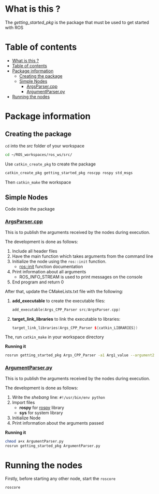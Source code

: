 # What is this ?
The *getting\_started\_pkg* is the package that must be used to get started with ROS

# Table of contents
- [What is this ?](#what-is-this)
- [Table of contents](#table-of-contents)
- [Package information](#package-information)
  - [Creating the package](#creating-the-package)
  - [Simple Nodes](#simple-nodes)
    - [ArgsParser.cpp](#argsparsercpp)
    - [ArgumentParser.py](#argumentparserpy)
- [Running the nodes](#running-the-nodes)

# Package information
## Creating the package
`cd` into the _src_ folder of your workspace
```bash
cd ~/ROS_workspaces/ros_ws/src/
```
Use `catkin_create_pkg` to create the package
```bash
catkin_create_pkg getting_started_pkg roscpp rospy std_msgs
```
Then `catkin_make` the workspace
## Simple Nodes
Code inside the package
### [ArgsParser.cpp](./src/ArgsParser.cpp)
This is to publish the arguments received by the nodes during execution.

The development is done as follows:
1. Include all header files
2. Have the main function which takes arguments from the command line
3. Initialize the node using the `ros::init` function.
    - [ros::init](http://docs.ros.org/api/roscpp/html/namespaceros.html#a7f5c939b8a0548ca9057392cc78d7ecb) function documentation
4. Print information about all arguments
    - ROS_INFO_STREAM is used to print messages on the console
5. End program and return 0

After that, update the CMakeLists.txt file with the following:
1. **add_executable** to create the executable files:
    ```cpp
    add_executable(Args_CPP_Parser src/ArgsParser.cpp)
    ```
2. **target_link_libraries** to link the executable to libraries:
    ```cpp
    target_link_libraries(Args_CPP_Parser ${catkin_LIBRARIES})
    ```

The, run `catkin_make` in your workspace directory

**Running it**

```bash
rosrun getting_started_pkg Args_CPP_Parser -a1 Arg1_value --argument2
```

### [ArgumentParser.py](./scripts/ArgumentParser.py)
This is to publish the arguments received by the nodes during execution.

The development is done as follows:
1. Write the _shebang_ line: `#!/usr/bin/env python`
2. Import files
    - **rospy** for [rospy](http://docs.ros.org/melodic/api/rospy/html/) library
    - **sys** for system library
3. Initialize Node
4. Print information about the arguments passed

**Running it**

```bash
chmod a+x ArgumentParser.py
rosrun getting_started_pkg ArgumentParser.py
```

# Running the nodes
Firstly, before starting any other node, start the `roscore`
```bash
roscore
```

